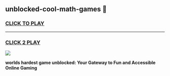 
## unblocked-cool-math-games 👋
<h3>
<a href="https://premium.freeplayer.one?title=unblocked-cool-math-games&ref=14F">CLICK TO PLAY</a></h3>
<hr>

<h3>
<a href="https://premium.freeplayer.one?title=unblocked-cool-math-games&ref=14F">CLICK 2 PLAY</a>
  
</h3>

<a href="https://premium.freeplayer.one?title=unblocked-cool-math-games&ref=12F/"><img src="https://clearcache.store/games.png"></a>


**worlds hardest game unblocked: Your Gateway to Fun and Accessible Online Gaming**
